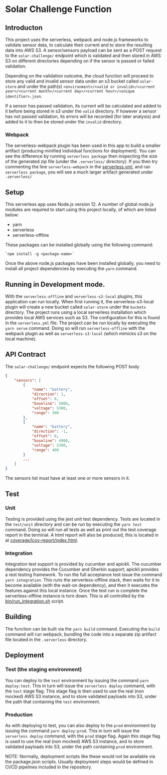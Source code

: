 # Solar Challenge Function
  
## Introducton

This project uses the serverless, webpack and node.js frameworks to validate sensor data, to calculate their current and to store the resulting data into AWS S3.
A sensor/sensors payload can be sent as a POST request to the `solar-challenge/` endpoint which is validated and then stored in AWS S3 on different directories depending on if the sensor is passed or failed validation.

Depending on the validation outcome, the cloud function will proceed to store any valid and invalid sensor data under an s3 bucket called `solar-store` and under the path(s) `<environment>/<valid or invalid>/<current year>/<current month>/<current day>/<current hour>/<unique identifier>.json`.

If a sensor has passed validation, its current will be calculated and added to it before being stored in s3 under the `valid` directory.
If however a sensor has not passed validation, its errors will be recorded (for later analysis) and added to it to then be stored under the `invalid` directory.

### Webpack

The serverless-webpack plugin has been used in this app to build a smaller artifact (producing minified individual functions for deployment). You can see the difference by running `serverless package` then inspecting the size of the generated zip file (under the `.serverless/` directory). If you then try commenting the line `serverless-webpack` in the [serverless.yml](serverless.yml), and ran `serverless package`, you will see a much larger artifact generated under `.serverless/`

## Setup

This serverless app uses Node.js version 12.
A number of global node.js modules are required to start using this project locally, of which are listed below:

* yarn
* serverless
* serverless-offline

These packages can be installed globally using the following command:

    `npm install -g <package-name>`

Once the above node.js packages have been installed globally, you need to install all project dependencies by executing the `yarn` command.

## Running in Development mode.

With the `serverless-offline` and `serverless-s3-local` plugins, this application can run locally. When first running it, the serverless-s3-local plugin will create a new bucket called `solar-store` under the `buckets` directory.
The project runs using a local serverless installation which provides local AWS services such as S3. The configuration for this is found in the `serverless.yml` file.
The project can be run locally by executing the `yarn serve` command. Doing so will run `serverless-offline` with the webpack plugin as well as `serverless-s3-local` (which mimicks s3 on the local machine).

## API Contract

The `solar-challenge/` endpoint expects the following POST body

```JSON
{
    "sensors": [
        {
            "name": "battery",
            "direction": 1,
            "offset": 0,
            "baseline": 5000,
            "voltage": 5300,
            "range": 300
        },
        {
            "name": "battery",
            "direction": -1,
            "offset": 0,
            "baseline": 4900,
            "voltage": 5300,
            "range": 400
        }
        ...
    ]
}
```
The sensors list must have at least one or more sensors in it.

## Test

### Unit

Testing is provided using the jest unit test dependency. Tests are located in the `test/unit` directory and can be run by executing the `yarn test` command. Doing so will run all tests as well as print out the test coverage report in the terminal. A html report will also be produced, this is located in at [coverage/lcov-report/index.html](coverage/lcov-report/index.html).

### Integration

Integration test support is provided by cucumber and apickli. The cucumber dependency provides the Cucumber and Gherkin support; apickli provides a rest testing framework.
To run the full acceptance test issue the command `yarn integration`. This runs the serverless-offline stack, then waits for it to become available (with the wait-on dependency), and then it executes the features against this local instance. Once the test run is complete the serverless-offline instance is torn down. This is all controlled by the [bin/run_integration.sh](bin/run_integration.sh) script.

## Building

The function can be built via the `yarn build` command. Executing the `build` command will run webpack, bundling the code into a separate zip artifact file located in the `.serverless` directory.

## Deployment

### Test (the staging environment)
You can deploy to the `test` environment by issuing the command `yarn deploy:test`. This in turn will issue the `serverless deploy` command, with the `test` stage flag.
This stage flag is then used to use the real (non mocked) AWS S3 instance, and to store validated payloads into S3, under the path that containing the `test` environment.

### Production
As with deploying to test, you can also deploy to the `prod` environment by issuing the command `yarn deploy:prod`. This in turn will issue the `serverless deploy` command, with the `prod` stage flag.
Again this stage flag is used to use the real (non mocked) AWS S3 instance, and to store validated payloads into S3, under the path containing `prod` environment.

NOTE:
Normally, deployment scripts like these would not be available via the package.json scripts. Usually deployment steps would be defined in CI/CD pipelines included in the repository.
